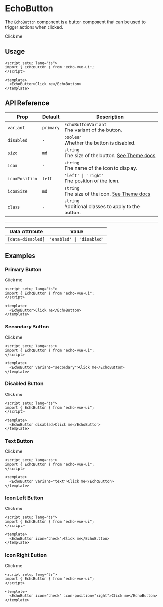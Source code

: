 <script setup>
import { DemoCard } from '../../../components';
import { EchoButton } from "../../../../src/index.ts";
</script>


# EchoButton

The `EchoButton` component is a button component that can be used to trigger actions when clicked.

<DemoCard>
  <EchoButton>Click me</EchoButton>
</DemoCard>

## Usage

```vue
<script setup lang="ts">
import { EchoButton } from "echo-vue-ui";
</script>

<template>
  <EchoButton>Click me</EchoButton>
</template>
```

## API Reference

| Prop          | Default   | Description                                                                                             |
|---------------|-----------|---------------------------------------------------------------------------------------------------------|
| `variant`     | `primary` | `EchoButtonVariant` <br> The variant of the button.                                                     |
| `disabled`    | `-`       | `boolean` <br> Whether the button is disabled.                                                          |
| `size`        | `md`      | `string` <br> The size of the button. [See Theme docs](../../guide/theme/index.md) |
| `icon`        | `-`       | `string` <br> The name of the icon to display.                                                          |
| `iconPosition`| `left`    | `'left' \| 'right'` <br> The position of the icon.                                                      |
| `iconSize`    | `md`      | `string` <br> The size of the icon. [See Theme docs](../../guide/theme/index.md)   |
| `class`       | `-`       | `string` <br> Additional classes to apply to the button.                                                |

---

| Data Attribute | Value |
|----------------|------------------------------|
| `[data-disabled]` | `'enabled' \| 'disabled'` |

## Examples

### Primary Button

<DemoCard>
  <EchoButton>Click me</EchoButton>
</DemoCard>

```vue [index.vue]
<script setup lang="ts">
import { EchoButton } from "echo-vue-ui";
</script>

<template>
  <EchoButton>Click me</EchoButton>
</template>
```

### Secondary Button

<DemoCard card-classes="bg-[var(--echo-ui-secondary)]">
  <EchoButton variant="secondary">Click me</EchoButton>
</DemoCard>

```vue [index.vue]
<script setup lang="ts">
import { EchoButton } from "echo-vue-ui";
</script>

<template>
  <EchoButton variant="secondary">Click me</EchoButton>
</template>
```

### Disabled Button

<DemoCard>
  <EchoButton disabled>Click me</EchoButton>
</DemoCard>

```vue [index.vue]
<script setup lang="ts">
import { EchoButton } from "echo-vue-ui";
</script>

<template>
  <EchoButton disabled>Click me</EchoButton>
</template>
```

### Text Button

<DemoCard>
  <EchoButton variant="text">Click me</EchoButton>
</DemoCard>

```vue [index.vue]
<script setup lang="ts">
import { EchoButton } from "echo-vue-ui";
</script>

<template>
  <EchoButton variant="text">Click me</EchoButton>
</template>
```

### Icon Left Button

<DemoCard>
  <EchoButton icon="check">Click me</EchoButton>
</DemoCard>

```vue [index.vue]
<script setup lang="ts">
import { EchoButton } from "echo-vue-ui";
</script>

<template>
  <EchoButton icon="check">Click me</EchoButton>
</template>
```

### Icon Right Button

<DemoCard>
  <EchoButton icon="check" icon-position="right">Click me</EchoButton>
</DemoCard>

```vue [index.vue]
<script setup lang="ts">
import { EchoButton } from "echo-vue-ui";
</script>

<template>
  <EchoButton icon="check" icon-position="right">Click me</EchoButton>
</template>
```

